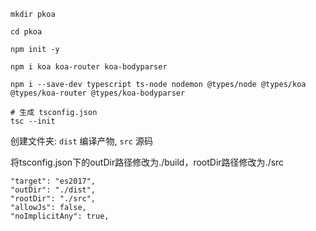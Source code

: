 

```
mkdir pkoa

cd pkoa

npm init -y

npm i koa koa-router koa-bodyparser

npm i --save-dev typescript ts-node nodemon @types/node @types/koa @types/koa-router @types/koa-bodyparser

# 生成 tsconfig.json
tsc --init
```

创建文件夹: `dist` 编译产物, `src` 源码

将tsconfig.json下的outDir路径修改为./build，rootDir路径修改为./src

```
"target": "es2017",
"outDir": "./dist",
"rootDir": "./src",
"allowJs": false,
"noImplicitAny": true,
```

